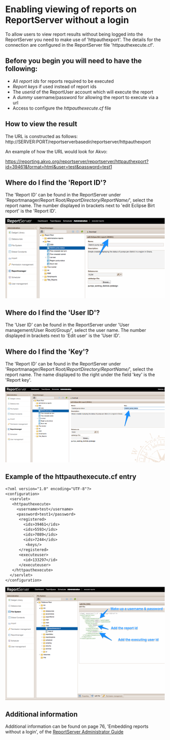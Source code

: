 # **Enabling viewing of reports on ReportServer without a login**

To allow users to view report results without being logged into the ReportServer you need to make use of 'httpauthexport'.
The details for the connection are configured in the ReportServer file 'httpauthexecute.cf'.

## Before you begin you will need to have the following:

- All *report ids* for reports required to be executed
- *Report keys* if used instead of report ids
- The *userid* of the ReportUser account which will execute the report
- A *dummy* username/password for allowing the report to execute via a url
- Access to configure the *httpauthexecute.cf* file

## How to view the result

The URL is constructed as follows:
http://SERVER:PORT/reportserverbasedir/reportserver/httpauthexport

An example of how the URL would look for Akvo:

https://reporting.akvo.org/reportserver/reportserver/httpauthexport?id=39461&format=html&user=test&password=test1


## Where do I find the 'Report ID'?

The 'Report ID' can be found in the ReportServer under 'Reportmanager/Report Root/*ReportDirectory/ReportName/*', select the report name.  The number displayed in brackets next to 'edit Eclipse Birt report' is the 'Report ID'.

![Report ID location](https://raw.githubusercontent.com/akvo/akvo-reporting/master/Documentation/tutorials/embedding_reports/img/10.png?raw=true "Report ID location")


##  Where do I find the 'User ID'?

The 'User ID' can be found in the ReportServer under 'User management/User Root/*Group/*', select the user name.  The number displayed in brackets next to 'Edit user' is the 'User ID'.

## Where do I find the 'Key'?

The 'Report ID' can be found in the ReportServer under 'Reportmanager/Report Root/*ReportDirectory/ReportName/*', select the report name.  The name displayed to the right under the field 'key' is the 'Report key'.

![User ID location](https://raw.githubusercontent.com/akvo/akvo-reporting/master/Documentation/tutorials/embedding_reports/img/25.png?raw=true "User ID location")

##  Example of the httpauthexecute.cf entry 

```
<?xml version="1.0" encoding="UTF-8"?>
<configuration>
  <servlet>
   <httpauthexecute>
     <username>test</username>
     <password>test1</password>
      <registered>
        <ids>39461</ids>
        <ids>5593</ids>
        <ids>7089</ids>
        <ids>7244</ids>
         <keys/>
      </registered>
      <executeuser>
        <id>133297</id>
      </executeuser>
   </httpauthexecute>
  </servlet>
</configuration>
```
![Httpauthexecute.cf](https://raw.githubusercontent.com/akvo/akvo-reporting/master/Documentation/tutorials/embedding_reports/img/30.png?raw=true "Httpauthexecute.cf")

##  Additional information

Additional information can be found on page 76, 'Embedding reports without a login', of the [ReportServer Administrator Guide](https://www.dropbox.com/s/cyrrv8jpc1vctr0/Report_server_Administrator_Guide.pdf?dl=0)
